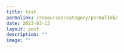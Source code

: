 ```yaml
---
title: test
permalink: /resources/category/permalink/
date: 2023-03-13
layout: post
description: ""
image: ""
---
```

